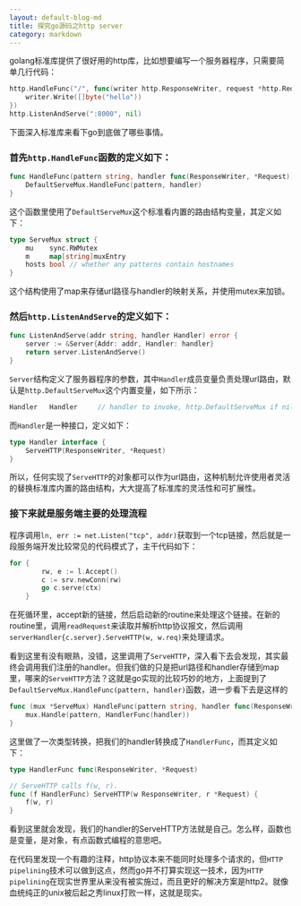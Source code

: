 ```yaml
---
layout: default-blog-md
title: 探究go源码之http server
category: markdown
---
```


golang标准库提供了很好用的http库，比如想要编写一个服务器程序，只需要简单几行代码：    
```go
http.HandleFunc("/", func(writer http.ResponseWriter, request *http.Request) {
    writer.Write([]byte("hello"))
})
http.ListenAndServe(":8000", nil)
```
下面深入标准库来看下go到底做了哪些事情。  
### 首先`http.HandleFunc`函数的定义如下：  
```go
func HandleFunc(pattern string, handler func(ResponseWriter, *Request)) {
	DefaultServeMux.HandleFunc(pattern, handler)
}
```
这个函数里使用了`DefaultServeMux`这个标准看内置的路由结构变量，其定义如下：  
```go
type ServeMux struct {
	mu    sync.RWMutex
	m     map[string]muxEntry
	hosts bool // whether any patterns contain hostnames
}
```
这个结构使用了map来存储url路径与handler的映射关系，并使用mutex来加锁。

### 然后`http.ListenAndServe`的定义如下：
```go
func ListenAndServe(addr string, handler Handler) error {
	server := &Server{Addr: addr, Handler: handler}
	return server.ListenAndServe()
}
```
`Server`结构定义了服务器程序的参数，其中`Handler`成员变量负责处理url路由，默认是`http.DefaultServeMux`这个内置变量，如下所示：  
```go
Handler   Handler     // handler to invoke, http.DefaultServeMux if nil
```
而`Handler`是一种接口，定义如下：
```go
type Handler interface {
	ServeHTTP(ResponseWriter, *Request)
}
```
所以，任何实现了`ServeHTTP`的对象都可以作为url路由，这种机制允许使用者灵活的替换标准库内置的路由结构，大大提高了标准库的灵活性和可扩展性。  

### 接下来就是服务端主要的处理流程
程序调用`ln, err := net.Listen("tcp", addr)`获取到一个tcp链接，然后就是一段服务端开发比较常见的代码模式了，主干代码如下：
```go
for {
		rw, e := l.Accept()
		c := srv.newConn(rw)
		go c.serve(ctx)
	}
```
在死循环里，accept新的链接，然后启动新的routine来处理这个链接。在新的routine里，调用`readRequest`来读取并解析http协议报文，然后调用`serverHandler{c.server}.ServeHTTP(w, w.req)`来处理请求。  
  
看到这里有没有眼熟，没错，这里调用了`ServeHTTP`，深入看下去会发现，其实最终会调用我们注册的handler。但我们做的只是把url路径和handler存储到map里，哪来的`ServeHTTP`方法？这就是go实现的比较巧妙的地方，上面提到了`DefaultServeMux.HandleFunc(pattern, handler)`函数，进一步看下去是这样的
```go
func (mux *ServeMux) HandleFunc(pattern string, handler func(ResponseWriter, *Request)) {
	mux.Handle(pattern, HandlerFunc(handler))
}
```
这里做了一次类型转换，把我们的handler转换成了`HandlerFunc`，而其定义如下： 
```go
type HandlerFunc func(ResponseWriter, *Request)

// ServeHTTP calls f(w, r).
func (f HandlerFunc) ServeHTTP(w ResponseWriter, r *Request) {
	f(w, r)
}
```
看到这里就会发现，我们的handler的ServeHTTP方法就是自己。怎么样，函数也是变量，是对象，有点函数式编程的意思吧。

在代码里发现一个有趣的注释，http协议本来不能同时处理多个请求的，但`HTTP pipelining`技术可以做到这点，然而go并不打算实现这一技术，因为`HTTP pipelining`在现实世界里从来没有被实施过，而且更好的解决方案是http2。就像血统纯正的unix被后起之秀linux打败一样，这就是现实。